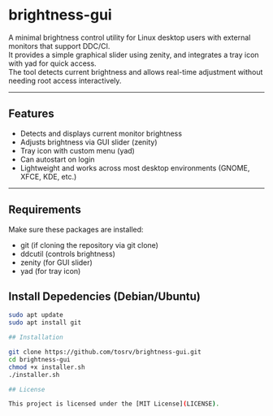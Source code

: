 # brightness-gui
A minimal brightness control utility for Linux desktop users with external monitors that support DDC/CI.  
It provides a simple graphical slider using zenity, and integrates a tray icon with yad for quick access.  
The tool detects current brightness and allows real-time adjustment without needing root access interactively.

---

## Features

- Detects and displays current monitor brightness
- Adjusts brightness via GUI slider (zenity)
- Tray icon with custom menu (yad)
- Can autostart on login
- Lightweight and works across most desktop environments (GNOME, XFCE, KDE, etc.)

---

## Requirements

Make sure these packages are installed:

- git (if cloning the repository via git clone)
- ddcutil (controls brightness)
- zenity (for GUI slider)
- yad (for tray icon)


## Install Depedencies (Debian/Ubuntu)
```bash
sudo apt update
sudo apt install git

## Installation

git clone https://github.com/tosrv/brightness-gui.git
cd brightness-gui
chmod +x installer.sh
./installer.sh

## License

This project is licensed under the [MIT License](LICENSE).

